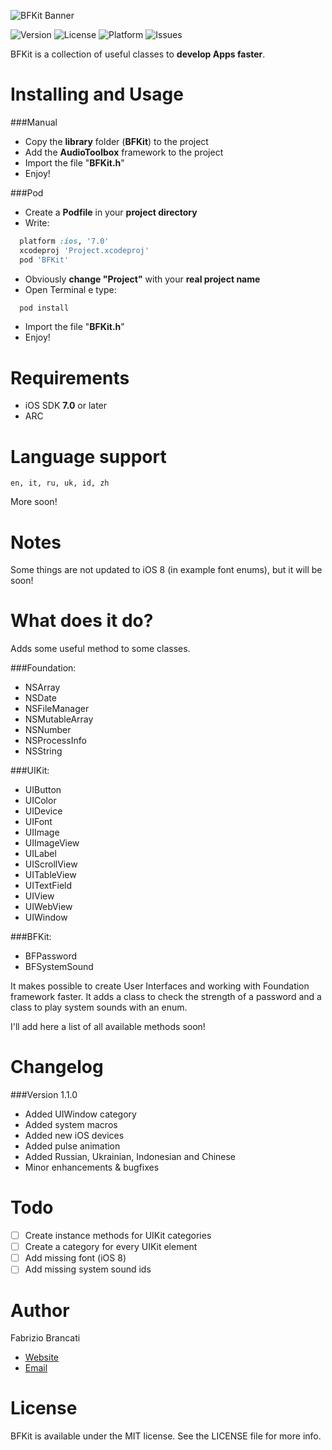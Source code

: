 ![BFKit Banner](http://github.fabriziobrancati.com/bfkit/resources/banner.jpg)

![Version](https://img.shields.io/cocoapods/v/BFKit.svg?style=flat)
![License](https://img.shields.io/cocoapods/l/BFKit.svg?style=flat)
![Platform](https://img.shields.io/cocoapods/p/BFKit.svg?style=flat)
![Issues](https://img.shields.io/github/issues/FabrizioBrancati/BFKit.svg?style=flat)

BFKit is a collection of useful classes to **develop Apps faster**.

Installing and Usage
====================

###Manual
- Copy the **library** folder (**BFKit**) to the project
- Add the **AudioToolbox** framework to the project
- Import the file "**BFKit.h**"
- Enjoy!

###Pod
- Create a **Podfile** in your **project directory**
- Write: 
```ruby
  platform :ios, '7.0'
  xcodeproj 'Project.xcodeproj'
  pod 'BFKit'
```
- Obviously **change "Project"**  with your **real project name**
- Open Terminal e type:
```bash
  pod install
```
- Import the file "**BFKit.h**"
- Enjoy!

Requirements
============
- iOS SDK **7.0** or later
- ARC

Language support
================
```en, it, ru, uk, id, zh```

More soon!

Notes
=====
Some things are not updated to iOS 8 (in example font enums), but it will be soon!

What does it do?
================
Adds some useful method to some classes.

###Foundation:
- NSArray
- NSDate
- NSFileManager
- NSMutableArray
- NSNumber
- NSProcessInfo
- NSString

###UIKit:
- UIButton
- UIColor
- UIDevice
- UIFont
- UIImage
- UIImageView
- UILabel
- UIScrollView
- UITableView
- UITextField
- UIView
- UIWebView
- UIWindow

###BFKit:
- BFPassword
- BFSystemSound

It makes possible to create User Interfaces and working with Foundation framework faster.
It adds a class to check the strength of a password and a class to play system sounds with an enum.

I'll add here a list of all available methods soon!

Changelog
=========

###Version 1.1.0
- Added UIWindow category
- Added system macros
- Added new iOS devices
- Added pulse animation
- Added Russian, Ukrainian, Indonesian and Chinese
- Minor enhancements & bugfixes

Todo
====
- [ ] Create instance methods for UIKit categories
- [ ] Create a category for every UIKit element
- [ ] Add missing font (iOS 8)
- [ ] Add missing system sound ids

Author
======
Fabrizio Brancati

- [Website](http://www.fabriziobrancati.com)
- [Email](mailto:fabrizio.brancati@gmail.com)

License
=======
BFKit is available under the MIT license. See the LICENSE file for more info.
